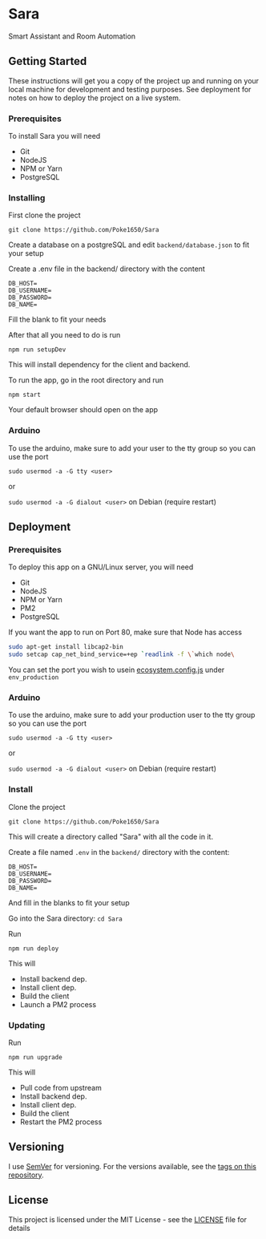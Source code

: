 # Sara

Smart Assistant and Room Automation

## Getting Started

These instructions will get you a copy of the project up and running on your local machine for development and testing purposes. See deployment for notes on how to deploy the project on a live system.

### Prerequisites

To install Sara you will need
* Git
* NodeJS
* NPM or Yarn
* PostgreSQL

### Installing

First clone the project

`git clone https://github.com/Poke1650/Sara`

Create a database on a postgreSQL and edit `backend/database.json` to fit your setup

Create a .env file in the backend/ directory with the content
```env
DB_HOST=
DB_USERNAME=
DB_PASSWORD=
DB_NAME=
```
Fill the blank to fit your needs

After that all you need to do is run

`npm run setupDev`

This will install dependency for the client and backend.

To run the app, go in the root directory and run

`npm start`

Your default browser should open on the app

### Arduino
To use the arduino, make sure to add your user to the tty group so you can use the port

`sudo usermod -a -G tty <user>`

or

`sudo usermod -a -G dialout <user>` on Debian (require restart)

## Deployment

### Prerequisites
To deploy this app on a GNU/Linux server, you will need

* Git
* NodeJS
* NPM or Yarn
* PM2
* PostgreSQL

If you want the app to run on Port 80, make sure that Node has access
```bash
sudo apt-get install libcap2-bin
sudo setcap cap_net_bind_service=+ep `readlink -f \`which node\
```
You can set the port you wish to usein [ecosystem.config.js](ecosystem.config.js) under `env_production`

### Arduino
To use the arduino, make sure to add your production user to the tty group so you can use the port

`sudo usermod -a -G tty <user>`

or

`sudo usermod -a -G dialout <user>` on Debian (require restart)

### Install
Clone the project

`git clone https://github.com/Poke1650/Sara`

This will create a directory called "Sara" with all the code in it.

Create a file named `.env` in the `backend/` directory with the content:

```env
DB_HOST=
DB_USERNAME=
DB_PASSWORD=
DB_NAME=
```

And fill in the blanks to fit your setup

Go into the Sara directory: `cd Sara`

Run

`npm run deploy`

This will
* Install backend dep.
* Install client dep.
* Build the client
* Launch a PM2 process

### Updating
Run

`npm run upgrade`

This will
* Pull code from upstream
* Install backend dep.
* Install client dep.
* Build the client
* Restart the PM2 process

## Versioning

I use [SemVer](http://semver.org/) for versioning. For the versions available, see the [tags on this repository](https://github.com/Poke1650/Sara/tags). 

## License

This project is licensed under the MIT License - see the [LICENSE](LICENSE) file for details